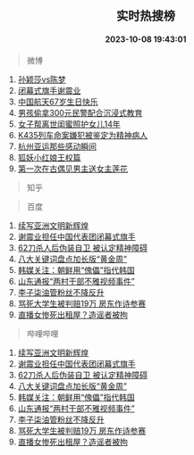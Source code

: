 <div align="center"><h2>实时热搜榜</h2><h4>2023-10-08 19:43:01</h4></div>

> 微博  

1. [孙颖莎vs陈梦](https://s.weibo.com/weibo?q=%E5%AD%99%E9%A2%96%E8%8E%8Evs%E9%99%88%E6%A2%A6&t=31&band_rank=1&Refer=top)<br />
2. [闭幕式旗手谢震业](https://s.weibo.com/weibo?q=%23%E9%97%AD%E5%B9%95%E5%BC%8F%E6%97%97%E6%89%8B%E8%B0%A2%E9%9C%87%E4%B8%9A%23&t=31&band_rank=2&Refer=top)<br />
3. [中国航天67岁生日快乐](https://s.weibo.com/weibo?q=%23%E4%B8%AD%E5%9B%BD%E8%88%AA%E5%A4%A967%E5%B2%81%E7%94%9F%E6%97%A5%E5%BF%AB%E4%B9%90%23&t=31&band_rank=3&Refer=top)<br />
4. [男孩偷拿300元民警配合沉浸式教育](https://s.weibo.com/weibo?q=%23%E7%94%B7%E5%AD%A9%E5%81%B7%E6%8B%BF300%E5%85%83%E6%B0%91%E8%AD%A6%E9%85%8D%E5%90%88%E6%B2%89%E6%B5%B8%E5%BC%8F%E6%95%99%E8%82%B2%23&t=31&band_rank=4&Refer=top)<br />
5. [女子帮离世闺蜜照护女儿14年](https://s.weibo.com/weibo?q=%23%E5%A5%B3%E5%AD%90%E5%B8%AE%E7%A6%BB%E4%B8%96%E9%97%BA%E8%9C%9C%E7%85%A7%E6%8A%A4%E5%A5%B3%E5%84%BF14%E5%B9%B4%23&t=31&band_rank=5&Refer=top)<br />
6. [K435列车命案嫌犯被鉴定为精神病人](https://s.weibo.com/weibo?q=%23K435%E5%88%97%E8%BD%A6%E5%91%BD%E6%A1%88%E5%AB%8C%E7%8A%AF%E8%A2%AB%E9%89%B4%E5%AE%9A%E4%B8%BA%E7%B2%BE%E7%A5%9E%E7%97%85%E4%BA%BA%23&t=31&band_rank=6&Refer=top)<br />
7. [杭州亚运那些感动瞬间](https://s.weibo.com/weibo?q=%23%E6%9D%AD%E5%B7%9E%E4%BA%9A%E8%BF%90%E9%82%A3%E4%BA%9B%E6%84%9F%E5%8A%A8%E7%9E%AC%E9%97%B4%23&t=31&band_rank=7&Refer=top)<br />
8. [狐妖小红娘王权篇](https://s.weibo.com/weibo?q=%E7%8B%90%E5%A6%96%E5%B0%8F%E7%BA%A2%E5%A8%98%E7%8E%8B%E6%9D%83%E7%AF%87&t=31&band_rank=8&Refer=top)<br />
9. [第一次在古偶见男主送女主莲花](https://s.weibo.com/weibo?q=%23%E7%AC%AC%E4%B8%80%E6%AC%A1%E5%9C%A8%E5%8F%A4%E5%81%B6%E8%A7%81%E7%94%B7%E4%B8%BB%E9%80%81%E5%A5%B3%E4%B8%BB%E8%8E%B2%E8%8A%B1%23&t=31&band_rank=9&Refer=top)<br />

> 知乎  


> 百度  

1. [续写亚洲文明新辉煌](https://www.baidu.com/s?wd=%E7%BB%AD%E5%86%99%E4%BA%9A%E6%B4%B2%E6%96%87%E6%98%8E%E6%96%B0%E8%BE%89%E7%85%8C&sa=fyb_news&rsv_dl=fyb_news)<br />
2. [谢震业担任中国代表团闭幕式旗手](https://www.baidu.com/s?wd=%E8%B0%A2%E9%9C%87%E4%B8%9A%E6%8B%85%E4%BB%BB%E4%B8%AD%E5%9B%BD%E4%BB%A3%E8%A1%A8%E5%9B%A2%E9%97%AD%E5%B9%95%E5%BC%8F%E6%97%97%E6%89%8B&sa=fyb_news&rsv_dl=fyb_news)<br />
3. [62刀杀人后伪装自卫 被认定精神障碍](https://www.baidu.com/s?wd=62%E5%88%80%E6%9D%80%E4%BA%BA%E5%90%8E%E4%BC%AA%E8%A3%85%E8%87%AA%E5%8D%AB+%E8%A2%AB%E8%AE%A4%E5%AE%9A%E7%B2%BE%E7%A5%9E%E9%9A%9C%E7%A2%8D&sa=fyb_news&rsv_dl=fyb_news)<br />
4. [八大关键词盘点加长版“黄金周”](https://www.baidu.com/s?wd=%E5%85%AB%E5%A4%A7%E5%85%B3%E9%94%AE%E8%AF%8D%E7%9B%98%E7%82%B9%E5%8A%A0%E9%95%BF%E7%89%88%E2%80%9C%E9%BB%84%E9%87%91%E5%91%A8%E2%80%9D&sa=fyb_news&rsv_dl=fyb_news)<br />
5. [韩媒关注：朝鲜用“傀儡”指代韩国](https://www.baidu.com/s?wd=%E9%9F%A9%E5%AA%92%E5%85%B3%E6%B3%A8%EF%BC%9A%E6%9C%9D%E9%B2%9C%E7%94%A8%E2%80%9C%E5%82%80%E5%84%A1%E2%80%9D%E6%8C%87%E4%BB%A3%E9%9F%A9%E5%9B%BD&sa=fyb_news&rsv_dl=fyb_news)<br />
6. [山东通报“两村干部不雅视频事件”](https://www.baidu.com/s?wd=%E5%B1%B1%E4%B8%9C%E9%80%9A%E6%8A%A5%E2%80%9C%E4%B8%A4%E6%9D%91%E5%B9%B2%E9%83%A8%E4%B8%8D%E9%9B%85%E8%A7%86%E9%A2%91%E4%BA%8B%E4%BB%B6%E2%80%9D&sa=fyb_news&rsv_dl=fyb_news)<br />
7. [李子柒油管粉丝不降反升](https://www.baidu.com/s?wd=%E6%9D%8E%E5%AD%90%E6%9F%92%E6%B2%B9%E7%AE%A1%E7%B2%89%E4%B8%9D%E4%B8%8D%E9%99%8D%E5%8F%8D%E5%8D%87&sa=fyb_news&rsv_dl=fyb_news)<br />
8. [骂死大学生被判赔19万 房东作诗参赛](https://www.baidu.com/s?wd=%E9%AA%82%E6%AD%BB%E5%A4%A7%E5%AD%A6%E7%94%9F%E8%A2%AB%E5%88%A4%E8%B5%9419%E4%B8%87+%E6%88%BF%E4%B8%9C%E4%BD%9C%E8%AF%97%E5%8F%82%E8%B5%9B&sa=fyb_news&rsv_dl=fyb_news)<br />
9. [直播女惨死出租屋？造谣者被拘](https://www.baidu.com/s?wd=%E7%9B%B4%E6%92%AD%E5%A5%B3%E6%83%A8%E6%AD%BB%E5%87%BA%E7%A7%9F%E5%B1%8B%EF%BC%9F%E9%80%A0%E8%B0%A3%E8%80%85%E8%A2%AB%E6%8B%98&sa=fyb_news&rsv_dl=fyb_news)<br />

> 哔哩哔哩  

1. [续写亚洲文明新辉煌](https://www.baidu.com/s?wd=%E7%BB%AD%E5%86%99%E4%BA%9A%E6%B4%B2%E6%96%87%E6%98%8E%E6%96%B0%E8%BE%89%E7%85%8C&sa=fyb_news&rsv_dl=fyb_news)<br />
2. [谢震业担任中国代表团闭幕式旗手](https://www.baidu.com/s?wd=%E8%B0%A2%E9%9C%87%E4%B8%9A%E6%8B%85%E4%BB%BB%E4%B8%AD%E5%9B%BD%E4%BB%A3%E8%A1%A8%E5%9B%A2%E9%97%AD%E5%B9%95%E5%BC%8F%E6%97%97%E6%89%8B&sa=fyb_news&rsv_dl=fyb_news)<br />
3. [62刀杀人后伪装自卫 被认定精神障碍](https://www.baidu.com/s?wd=62%E5%88%80%E6%9D%80%E4%BA%BA%E5%90%8E%E4%BC%AA%E8%A3%85%E8%87%AA%E5%8D%AB+%E8%A2%AB%E8%AE%A4%E5%AE%9A%E7%B2%BE%E7%A5%9E%E9%9A%9C%E7%A2%8D&sa=fyb_news&rsv_dl=fyb_news)<br />
4. [八大关键词盘点加长版“黄金周”](https://www.baidu.com/s?wd=%E5%85%AB%E5%A4%A7%E5%85%B3%E9%94%AE%E8%AF%8D%E7%9B%98%E7%82%B9%E5%8A%A0%E9%95%BF%E7%89%88%E2%80%9C%E9%BB%84%E9%87%91%E5%91%A8%E2%80%9D&sa=fyb_news&rsv_dl=fyb_news)<br />
5. [韩媒关注：朝鲜用“傀儡”指代韩国](https://www.baidu.com/s?wd=%E9%9F%A9%E5%AA%92%E5%85%B3%E6%B3%A8%EF%BC%9A%E6%9C%9D%E9%B2%9C%E7%94%A8%E2%80%9C%E5%82%80%E5%84%A1%E2%80%9D%E6%8C%87%E4%BB%A3%E9%9F%A9%E5%9B%BD&sa=fyb_news&rsv_dl=fyb_news)<br />
6. [山东通报“两村干部不雅视频事件”](https://www.baidu.com/s?wd=%E5%B1%B1%E4%B8%9C%E9%80%9A%E6%8A%A5%E2%80%9C%E4%B8%A4%E6%9D%91%E5%B9%B2%E9%83%A8%E4%B8%8D%E9%9B%85%E8%A7%86%E9%A2%91%E4%BA%8B%E4%BB%B6%E2%80%9D&sa=fyb_news&rsv_dl=fyb_news)<br />
7. [李子柒油管粉丝不降反升](https://www.baidu.com/s?wd=%E6%9D%8E%E5%AD%90%E6%9F%92%E6%B2%B9%E7%AE%A1%E7%B2%89%E4%B8%9D%E4%B8%8D%E9%99%8D%E5%8F%8D%E5%8D%87&sa=fyb_news&rsv_dl=fyb_news)<br />
8. [骂死大学生被判赔19万 房东作诗参赛](https://www.baidu.com/s?wd=%E9%AA%82%E6%AD%BB%E5%A4%A7%E5%AD%A6%E7%94%9F%E8%A2%AB%E5%88%A4%E8%B5%9419%E4%B8%87+%E6%88%BF%E4%B8%9C%E4%BD%9C%E8%AF%97%E5%8F%82%E8%B5%9B&sa=fyb_news&rsv_dl=fyb_news)<br />
9. [直播女惨死出租屋？造谣者被拘](https://www.baidu.com/s?wd=%E7%9B%B4%E6%92%AD%E5%A5%B3%E6%83%A8%E6%AD%BB%E5%87%BA%E7%A7%9F%E5%B1%8B%EF%BC%9F%E9%80%A0%E8%B0%A3%E8%80%85%E8%A2%AB%E6%8B%98&sa=fyb_news&rsv_dl=fyb_news)<br />
